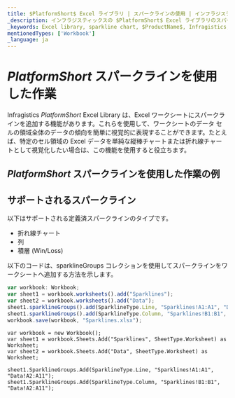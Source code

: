 ```yaml
---
title: $PlatformShort$ Excel ライブラリ | スパークラインの使用 | インフラジスティックス
_description: インフラジスティックスの $PlatformShort$ Excel ライブラリのスパークライン チャートを使用して、ワークシートのセル領域全体のデータ トレンドを視覚化します。$ProductName$ Excel エンジン チュートリアルを是非お試しください!
_keywords: Excel library, sparkline chart, $ProductName$, Infragistics, Excel ライブラリ, スパークライン チャート, インフラジスティックス
mentionedTypes: ['Workbook']
_language: ja
---
```

# $PlatformShort$ スパークラインを使用した作業

Infragistics $PlatformShort$ Excel Library は、Excel ワークシートにスパークラインを追加する機能があります。これらを使用して、ワークシートのデータ セルの領域全体のデータの傾向を簡単に視覚的に表現することができます。たとえば、特定のセル領域の Excel データを単純な縦棒チャートまたは折れ線チャートとして視覚化したい場合は、この機能を使用すると役立ちます。

## $PlatformShort$ スパークラインを使用した作業の例


<code-view style="height: 500px" 
           data-demos-base-url="{environment:dvDemosBaseUrl}" 
           iframe-src="{environment:dvDemosBaseUrl}/excel/excel-library-working-with-sparklines" alt="$PlatformShort$ スパークラインを使用した作業の例">
</code-view>
<sample-button src="excel/excel-library/working-with-sparklines"></sample-button>


<div class="divider--half"></div>

## サポートされるスパークライン
以下はサポートされる定義済スパークラインのタイプです。

-  折れ線チャート
-  列
-  積層 (Win/Loss)

以下のコードは、sparklineGroups コレクションを使用してスパークラインをワークシートへ追加する方法を示します。

```ts
var workbook: Workbook;
var sheet1 = workbook.worksheets().add("Sparklines");
var sheet2 = workbook.worksheets().add("Data");
sheet1.sparklineGroups().add(SparklineType.Line, "Sparklines!A1:A1", "Data!A2:A11");
sheet1.sparklineGroups().add(SparklineType.Column, "Sparklines!B1:B1", "Data!A2:A11");
workbook.save(workbook, "Sparklines.xlsx");
```

```razor
var workbook = new Workbook();
var sheet1 = workbook.Sheets.Add("Sparklines", SheetType.Worksheet) as Worksheet;
var sheet2 = workbook.Sheets.Add("Data", SheetType.Worksheet) as Worksheet;

sheet1.SparklineGroups.Add(SparklineType.Line, "Sparklines!A1:A1", "Data!A2:A11");
sheet1.SparklineGroups.Add(SparklineType.Column, "Sparklines!B1:B1", "Data!A2:A11");
```
